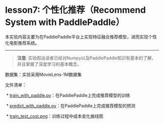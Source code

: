 # lesson7: 个性化推荐（Recommend System with PaddlePaddle） 
本实验内容主要为在PaddlePaddle平台上实现特征融合推荐模型，进而实现个性化电影推荐系统。

***

>**注意**: 实验假设读者已经对Numpy以及PaddlePaddle知识有基本的了解，并且掌握了深度学习的基本概念。

数据集：实验采用MovieLens-1M数据集

文件清单：

  * [train_with_paddle.py](train_with_paddle.py)：在PaddlePaddle上完成推荐模型的训练

  * [predict_with_paddle.py](predict_with_paddle.py)：在PaddlePaddle上完成推荐模型的预测
  
  * [train_test_cost.png](train_test_cost.png)：训练过程中成本变化曲线图  
